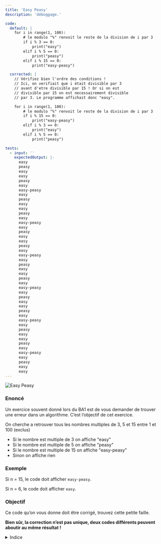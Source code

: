 ```yaml
---
title: 'Easy Peasy'
description: 'déboggage.'

code:
  default: |
    for i in range(1, 100):
        # le modulo "%" renvoit le reste de la division de i par 3
        if i % 3 == 0:
            print("easy")
        elif i % 5 == 0:
            print("peasy")
        elif i % 15 == 0:
            print("easy-peasy")

  corrected: |
    // Vérifiez bien l'ordre des conditions !
    // Ici, on verifiait que i était divisible par 3
    // avant d'etre divisible par 15 ! Or si on est
    // divisible par 15 on est necessairement divisible
    // par 3. Le programme affichait donc "easy".

    for i in range(1, 100):
        # le modulo "%" renvoit le reste de la division de i par 3
        if i % 15 == 0:
            print("easy-peasy")
        elif i % 3 == 0:
            print("easy")
        elif i % 5 == 0:
            print("peasy")

tests:
  - input: ''
    expectedOutput: |-
      easy
      peasy
      easy
      easy
      peasy
      easy
      easy-peasy
      easy
      peasy
      easy
      easy
      peasy
      easy
      easy-peasy
      easy
      peasy
      easy
      easy
      peasy
      easy
      easy-peasy
      easy
      peasy
      easy
      easy
      peasy
      easy
      easy-peasy
      easy
      peasy
      easy
      easy
      peasy
      easy
      easy-peasy
      easy
      peasy
      easy
      easy
      peasy
      easy
      easy-peasy
      easy
      peasy
      easy
      easy
---
```


![Easy Peasy](/banner/easypeasy.png)

### Enoncé

Un exercice souvent donné lors du BA1 est de vous demander de trouver une erreur dans un algorithme. C’est l’objectif de cet exercice.

On cherche a retrouver tous les nombres multiples de 3, 5 et 15 entre 1 et 100 (exclus)

- Si le nombre est multiple de 3 on affiche "easy"
- Si le nombre est multiple de 5 on affiche "peasy"
- Si le nombre est multiple de 15 on affiche "easy-peasy"
- Sinon on affiche rien

### **Exemple**

Si n = 15, le code doit afficher `easy-peasy`.

Si n = 6, le code doit afficher `easy`.

### **Objectif**

Ce code qu’on vous donne doit être corrigé, trouvez cette petite faille.

**Bien sûr, la correction n’est pas unique, deux codes différents peuvent aboutir au même résultat !**

<details>
  <summary>Indice</summary>
    Attention à l’ordre des conditions ! Si une condition `if` est vérifiée, les `elif` ou  `else` qui suivent ne sont pas exécutés, même si leur condition est aussi vérifiée.
</details>
